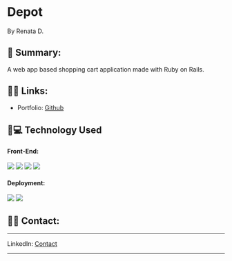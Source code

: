 # Depot 
By Renata D.

## 📌 Summary:

A web app based shopping cart application made with Ruby on Rails.

## 📌🔗 Links:

* Portfolio: [Github](https://github.com/Seraphyne/depot)

## 📌💻 Technology Used

#### Front-End: 

![](https://img.shields.io/badge/Code-Sass-informational?style=flat&logo=sass&logoColor=white&color=sucess)
![](https://img.shields.io/badge/Code-Ruby-informational?style=flat&logo=ruby&logoColor=white&color=sucess)
![](https://img.shields.io/badge/Code-Rails-informational?style=flat&logo=rails&logoColor=white&color=sucess)
![](https://img.shields.io/badge/Code-HTML5-informational?style=flat&logo=html&logoColor=white&color=sucess)

#### Deployment:

![](https://img.shields.io/badge/Git-informational?style=flat&logo=git&logoColor=white&color=sucess)
![](https://img.shields.io/badge/GitHub-informational?style=flat&logo=github&logoColor=white&color=sucess)

## 📌📇 Contact:
<hr>

LinkedIn: [Contact](https://www.linkedin.com/in/renatafd/?locale=en_US)

<hr>